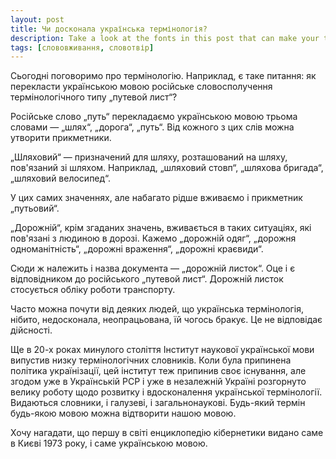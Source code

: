 ```yaml
---
layout: post
title: Чи досконала українська термінологія?
description: Take a look at the fonts in this post that can make your text editor or terminal emulator look little bit nicer
tags: [слововживання, словотвір]
---
```


Сьогодні поговоримо про термінологію. Наприклад, є таке питання: як перекласти українською мовою російське словосполучення термінологічного типу „путевой лист“?

Російське слово „путь“ перекладаємо українською мовою трьома словами — „шлях“, „дорога“, „путь“. Від кожного з цих слів можна утворити прикметники.

„Шляховий“ — призначений для шляху, розташований на шляху, пов'язаний зі шляхом. Наприклад, „шляховий стовп“, „шляхова бригада“, „шляховий велосипед“.

У цих самих значеннях, але набагато рідше вживаємо і прикметник „путьовий“.

„Дорожній“, крім згаданих значень, вживається в таких ситуаціях, які пов'язані з людиною в дорозі. Кажемо „дорожній одяг“, „дорожня одноманітність“, „дорожні враження“, „дорожні краєвиди“.

Сюди ж належить і назва документа — „дорожній листок“. Оце і є відповідником до російського „путевой лист“. Дорожній листок стосується обліку роботи транспорту.

Часто можна почути від деяких людей, що українська термінологія, нібито, недосконала, неопрацьована, їй чогось бракує. Це не відповідає дійсності.

Ще в 20-х роках минулого століття Інститут наукової української мови випустив низку термінологічних словників. Коли була припинена політика українізації, цей інститут теж припинив своє існування, але згодом уже в Українській РСР і уже в незалежній Україні розгорнуто велику роботу щодо розвитку і вдосконалення української термінології. Видаються словники, і галузеві, і загальнонаукові. Будь-який термін будь-якою мовою можна відтворити нашою мовою.

Хочу нагадати, що першу в світі енциклопедію кібернетики видано саме в Києві 1973 року, і саме українською мовою.
